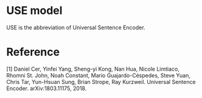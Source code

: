 # USE model
USE is the abbreviation of Universal Sentence Encoder.

# Reference
[1] Daniel Cer, Yinfei Yang, Sheng-yi Kong, Nan Hua, Nicole Limtiaco, Rhomni St. John, Noah Constant, Mario Guajardo-Céspedes, Steve Yuan, Chris Tar, Yun-Hsuan Sung, Brian Strope, Ray Kurzweil. Universal Sentence Encoder. arXiv:1803.11175, 2018.
